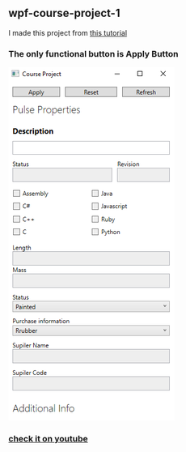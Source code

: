 ## wpf-course-project-1
I made this project from [this tutorial](https://www.youtube.com/watch?v=Vjldip84CXQ&list=PLrW43fNmjaQVYF4zgsD0oL9Iv6u23PI6M&index=1&t=2794s)

### The only functional button is Apply Button
![Screeshot](/Images-For-Readme-File/The-application%20screen-shot.png)
### [check it on youtube](https://www.youtube.com/watch?v=pc8pJ5qwuiI)
